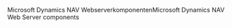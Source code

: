 <span data-ttu-id="a5570-101">Microsoft Dynamics NAV Webserverkomponenten</span><span class="sxs-lookup"><span data-stu-id="a5570-101">Microsoft Dynamics NAV Web Server components</span></span>